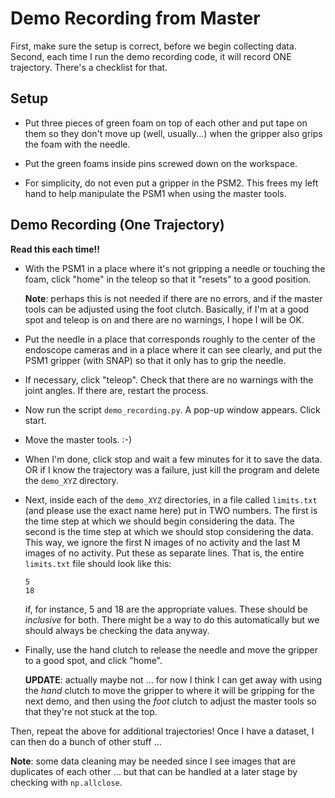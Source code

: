 # Demo Recording from Master

First, make sure the setup is correct, before we begin collecting data. Second,
each time I run the demo recording code, it will record ONE trajectory. There's
a checklist for that.


## Setup

- Put three pieces of green foam on top of each other and put tape on them so
  they don't move up (well, usually...) when the gripper also grips the foam
  with the needle.

- Put the green foams inside pins screwed down on the workspace.

- For simplicity, do not even put a gripper in the PSM2. This frees my left hand
  to help manipulate the PSM1 when using the master tools.


## Demo Recording (One Trajectory)

**Read this each time!!**

- With the PSM1 in a place where it's not gripping a needle or touching the
  foam, click "home" in the teleop so that it "resets" to a good position.

  **Note**: perhaps this is not needed if there are no errors, and if the master
  tools can be adjusted using the foot clutch. Basically, if I'm at a good spot
  and teleop is on and there are no warnings, I hope I will be OK.

- Put the needle in a place that corresponds roughly to the center of the
  endoscope cameras and in a place where it can see clearly, and put the PSM1
  gripper (with SNAP) so that it only has to grip the needle.

- If necessary, click "teleop". Check that there are no warnings with the joint
  angles. If there are, restart the process.

- Now run the script `demo_recording.py`. A pop-up window appears. Click start.

- Move the master tools. :-)

- When I'm done, click stop and wait a few minutes for it to save the data. OR
  if I know the trajectory was a failure, just kill the program and delete the
  `demo_XYZ` directory.

- Next, inside each of the `demo_XYZ` directories, in a file called `limits.txt`
  (and please use the exact name here) put in TWO numbers. The first is the time
  step at which we should begin considering the data. The second is the time
  step at which we should stop considering the data. This way, we ignore the
  first N images of no activity and the last M images of no activity. Put these
  as separate lines. That is, the entire `limits.txt` file should look like
  this:

  ```
  5
  18
  ```

  if, for instance, 5 and 18 are the appropriate values. These should be
  *inclusive* for both. There might be a way to do this automatically but we
  should always be checking the data anyway.

- Finally, use the hand clutch to release the needle and move the gripper to a
  good spot, and click "home".

  **UPDATE**: actually maybe not ... for now I think I can get away with using
  the *hand* clutch to move the gripper to where it will be gripping for the
  next demo, and then using the *foot* clutch to adjust the master tools so that
  they're not stuck at the top.

Then, repeat the above for additional trajectories! Once I have a dataset, I can
then do a bunch of other stuff ...

**Note**: some data cleaning may be needed since I see images that are
duplicates of each other ... but that can be handled at a later stage by
checking with `np.allclose`.

